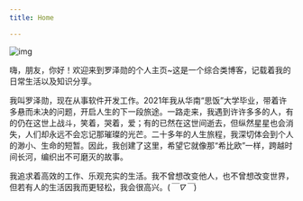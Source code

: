```yaml
---
title: Home

---
```


![img](https://cdn.jsdelivr.net/gh/lzxqaq/jsdelivr@master/image/home.jpg)

嗨，朋友，你好！欢迎来到罗泽勋的个人主页~这是一个综合类博客，记载着我的日常生活以及知识分享。

我叫罗泽勋，现在从事软件开发工作。2021年我从华南“思饭”大学毕业，带着许多悬而未决的问题，开启人生的下一段旅途。一路走来，我遇到许许多多的人，有的仍在这世上战斗，笑着，哭着，爱；有的已然在这世间逝去，但纵然星星也会消失，人们却永远不会忘记那璀璨的光芒。二十多年的人生旅程，我深切体会到个人的渺小、生命的短暂。因此，我创建了这里，希望它就像那“希比欧”一样，跨越时间长河，编织出不可磨灭的故事。

我追求着高效的工作、乐观充实的生活。我不曾想改变他人，也不曾想改变世界，但若有人的生活因我而更轻松，我会很高兴。(*￣∇￣*)
